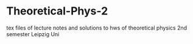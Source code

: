 # Theoretical-Phys-2
tex files of lecture notes and solutions to hws of theoretical physics 2nd semester Leipzig Uni
